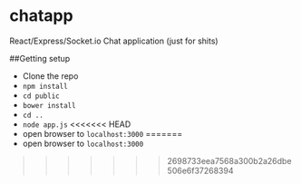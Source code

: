 # chatapp
React/Express/Socket.io Chat application (just for shits)

##Getting setup

* Clone the repo
* `npm install`
* `cd public`
* `bower install`
* `cd ..`
* `node app.js`
<<<<<<< HEAD
* open browser to `localhost:3000`
=======
* open browser to `localhost:3000`
>>>>>>> 2698733eea7568a300b2a26dbe506e6f37268394
